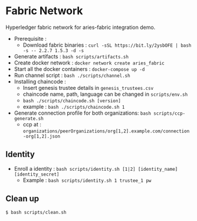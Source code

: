 # Fabric Network

Hyperledger fabric network for aries-fabric integration demo.

- Prerequisite : 
  - Download fabric binaries : `curl -sSL https://bit.ly/2ysbOFE | bash -s -- 2.2.7 1.5.3 -d -s`
- Generate artifacts : `bash scripts/artifacts.sh`
- Create docker network : `docker network create aries_fabric`
- Start all the docker containers : `docker-compose up -d`
- Run channel script : `bash ./scripts/channel.sh`
- Installing chaincode :
  - Insert genesis trustee details in `genesis_trustees.csv`
  - chaincode name, path, language can be changed in `scripts/env.sh`
  - `bash ./scripts/chaincode.sh [version]`
  - example : `bash ./scripts/chaincode.sh 1`
- Generate connection profile for both organizations: `bash scripts/ccp-generate.sh`
  - ccp at : `organizations/peerOrganizations/org[1,2].example.com/connection-org[1,2].json`

## Identity

- Enroll a identity : `bash scripts/identity.sh [1|2] [identity_name] [identity_secret]`
  - Example : `bash scripts/identity.sh 1 trustee_1 pw`

## Clean up

```
$ bash scripts/clean.sh
```